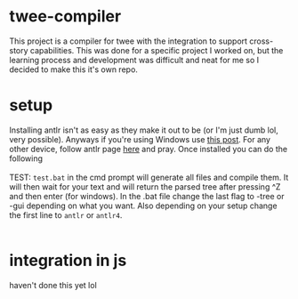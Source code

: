 # twee-compiler
This project is a compiler for twee with the integration to support cross-story capabilities. This was done for a specific project I worked on, but the learning process and development was difficult and neat for me so I decided to make this it's own repo.
# setup
Installing antlr isn't as easy as they make it out to be (or I'm just dumb lol, very possible). Anyways if you're using Windows use [this post](https://stackoverflow.com/questions/41021963/how-to-install-antlr4). For any other device, follow antlr page [here](https://github.com/antlr/antlr4/blob/master/doc/getting-started.md#windows) and pray. Once installed you can do the following <br><br>
TEST: `test.bat` in the cmd prompt will generate all files and compile them. It will then wait for your text and will return the parsed tree after pressing ^Z and then enter (for windows). In the .bat file change the last flag to -tree or -gui depending on what you want. Also depending on your setup change the first line to `antlr` or `antlr4`. <br><br>
# integration in js
haven't done this yet lol
